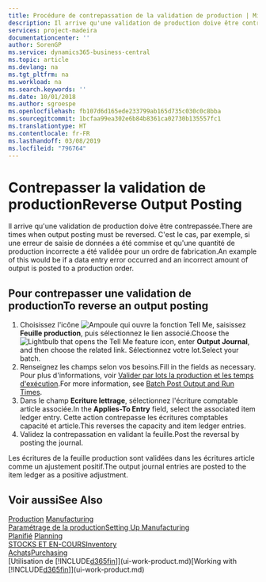 ```yaml
---
title: Procédure de contrepassation de la validation de production | Microsoft Docs
description: Il arrive qu'une validation de production doive être contrepassée. C'est le cas, par exemple, si une erreur de saisie de données a été commise et qu'une quantité de production incorrecte a été validée pour un ordre de fabrication.
services: project-madeira
documentationcenter: ''
author: SorenGP
ms.service: dynamics365-business-central
ms.topic: article
ms.devlang: na
ms.tgt_pltfrm: na
ms.workload: na
ms.search.keywords: ''
ms.date: 10/01/2018
ms.author: sgroespe
ms.openlocfilehash: fb107d6d165ede233799ab165d735c030c0c8bba
ms.sourcegitcommit: 1bcfaa99ea302e6b84b8361ca02730b135557fc1
ms.translationtype: HT
ms.contentlocale: fr-FR
ms.lasthandoff: 03/08/2019
ms.locfileid: "796764"
---
```

# <a name="reverse-output-posting"></a><span data-ttu-id="9074b-104">Contrepasser la validation de production</span><span class="sxs-lookup"><span data-stu-id="9074b-104">Reverse Output Posting</span></span>
<span data-ttu-id="9074b-105">Il arrive qu'une validation de production doive être contrepassée.</span><span class="sxs-lookup"><span data-stu-id="9074b-105">There are times when output posting must be reversed.</span></span> <span data-ttu-id="9074b-106">C'est le cas, par exemple, si une erreur de saisie de données a été commise et qu'une quantité de production incorrecte a été validée pour un ordre de fabrication.</span><span class="sxs-lookup"><span data-stu-id="9074b-106">An example of this would be if a data entry error occurred and an incorrect amount of output is posted to a production order.</span></span>  

## <a name="to-reverse-an-output-posting"></a><span data-ttu-id="9074b-107">Pour contrepasser une validation de production</span><span class="sxs-lookup"><span data-stu-id="9074b-107">To reverse an output posting</span></span>  
1.  <span data-ttu-id="9074b-108">Choisissez l'icône ![Ampoule qui ouvre la fonction Tell Me](media/ui-search/search_small.png "Dites-moi ce que vous voulez faire"), saisissez **Feuille production**, puis sélectionnez le lien associé.</span><span class="sxs-lookup"><span data-stu-id="9074b-108">Choose the ![Lightbulb that opens the Tell Me feature](media/ui-search/search_small.png "Tell me what you want to do") icon, enter **Output Journal**, and then choose the related link.</span></span> <span data-ttu-id="9074b-109">Sélectionnez votre lot.</span><span class="sxs-lookup"><span data-stu-id="9074b-109">Select your batch.</span></span>  
2. <span data-ttu-id="9074b-110">Renseignez les champs selon vos besoins.</span><span class="sxs-lookup"><span data-stu-id="9074b-110">Fill in the fields as necessary.</span></span> <span data-ttu-id="9074b-111">Pour plus d'informations, voir [Valider par lots la production et les temps d'exécution](production-how-to-post-output-quantity.md).</span><span class="sxs-lookup"><span data-stu-id="9074b-111">For more information, see [Batch Post Output and Run Times](production-how-to-post-output-quantity.md).</span></span>
3.  <span data-ttu-id="9074b-112">Dans le champ **Ecriture lettrage**, sélectionnez l'écriture comptable article associée.</span><span class="sxs-lookup"><span data-stu-id="9074b-112">In the **Applies-To Entry** field, select the associated item ledger entry.</span></span> <span data-ttu-id="9074b-113">Cette action contrepasse les écritures comptables capacité et article.</span><span class="sxs-lookup"><span data-stu-id="9074b-113">This reverses the capacity and item ledger entries.</span></span>  
4. <span data-ttu-id="9074b-114">Validez la contrepassation en validant la feuille.</span><span class="sxs-lookup"><span data-stu-id="9074b-114">Post the reversal by posting the journal.</span></span>  

<span data-ttu-id="9074b-115">Les écritures de la feuille production sont validées dans les écritures article comme un ajustement positif.</span><span class="sxs-lookup"><span data-stu-id="9074b-115">The output journal entries are posted to the item ledger as a positive adjustment.</span></span>  

## <a name="see-also"></a><span data-ttu-id="9074b-116">Voir aussi</span><span class="sxs-lookup"><span data-stu-id="9074b-116">See Also</span></span>  
 <span data-ttu-id="9074b-117">[Production](production-manage-manufacturing.md)  </span><span class="sxs-lookup"><span data-stu-id="9074b-117">[Manufacturing](production-manage-manufacturing.md)  </span></span>  
 [<span data-ttu-id="9074b-118">Paramétrage de la production</span><span class="sxs-lookup"><span data-stu-id="9074b-118">Setting Up Manufacturing</span></span>](production-configure-production-processes.md)  
 <span data-ttu-id="9074b-119">[Planifié](production-planning.md)    </span><span class="sxs-lookup"><span data-stu-id="9074b-119">[Planning](production-planning.md)    </span></span>  
 [<span data-ttu-id="9074b-120">STOCKS ET EN-COURS</span><span class="sxs-lookup"><span data-stu-id="9074b-120">Inventory</span></span>](inventory-manage-inventory.md)  
 [<span data-ttu-id="9074b-121">Achats</span><span class="sxs-lookup"><span data-stu-id="9074b-121">Purchasing</span></span>](purchasing-manage-purchasing.md)  
 <span data-ttu-id="9074b-122">[Utilisation de [!INCLUDE[d365fin](includes/d365fin_md.md)]](ui-work-product.md)</span><span class="sxs-lookup"><span data-stu-id="9074b-122">[Working with [!INCLUDE[d365fin](includes/d365fin_md.md)]](ui-work-product.md)</span></span>  

